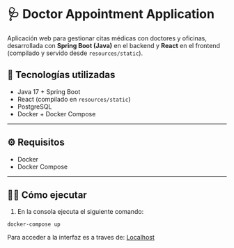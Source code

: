 # 🩺  Doctor Appointment Application

Aplicación web para gestionar citas médicas con doctores y oficinas, desarrollada con **Spring Boot (Java)** en el backend y **React** en el frontend (compilado y servido desde `resources/static`).

## 🚀 Tecnologías utilizadas

- Java 17 + Spring Boot
- React (compilado en `resources/static`)
- PostgreSQL
- Docker + Docker Compose

---

## ⚙️ Requisitos

- Docker
- Docker Compose

---

## 🧑‍💻 Cómo ejecutar

1. En la consola ejecuta el siguiente comando:
```shell
docker-compose up
```

Para acceder a la interfaz es a traves de: [Localhost](https://localhost:8080)